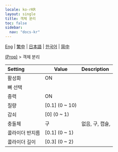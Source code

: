 ```yaml
---
locale: ko-rKR
layout: single
title: 객체 분리
toc: false
sidebar:
  nav: "docs-kr"
---
```

[Eng](/dancexr/menu/2025.4/prop/detach_object) | [繁中](/tw/dancexr/menu/2025.4/prop/detach_object) | [日本語](/jp/dancexr/menu/2025.4/prop/detach_object) | [한국어](/kr/dancexr/menu/2025.4/prop/detach_object) | [简中](/zh/dancexr/menu/2025.4/prop/detach_object)

[(Prop)](../menu#(Prop)) > 객체 분리



| Setting | Value | Description |
| :--- | --- | :--- |
| 활성화 | ON | 
| 뼈 선택 || 
| 중력 | ON | 
| 질량 | [0.1] (0 ~ 10) | 
| 감쇠 | [0] (0 ~ 1) | 
| 충돌체 | 구 | 없음, 구, 캡슐, 
| 콜라이더 반지름 | [0.1] (0 ~ 1) | 
| 콜라이더 길이 | [0.3] (0 ~ 2) | 
